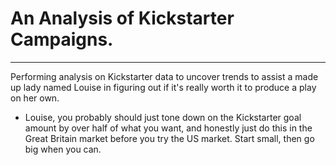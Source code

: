# An Analysis of Kickstarter Campaigns.
---
Performing analysis on Kickstarter data to uncover trends to assist a made up lady named Louise in figuring out if it's really worth it to produce a play on her own.

* Louise, you probably should just tone down on the Kickstarter goal amount by over half of what you want, and honestly just do this in the Great Britain market before you try the US market. Start small, then go big when you can.
